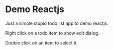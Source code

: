 # Demo Reactjs

Just a simple stupid todo list app to demo reactjs.

Right click on a todo item to show edit dialog.

Double click on an item to select it.
